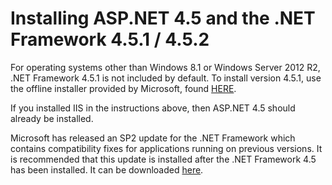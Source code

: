 [title]: # (Installing ASP.Net)
[tags]: # (welcome)
[priority]: # (3)
# Installing ASP.NET 4.5 and the .NET Framework 4.5.1 / 4.5.2

For operating systems other than Windows 8.1 or Windows Server 2012 R2, .NET
Framework 4.5.1 is not included by default. To install version 4.5.1, use the
offline installer provided by Microsoft, found
[HERE](http://www.microsoft.com/en-us/download/details.aspx?id=40779).

If you installed IIS in the instructions above, then ASP.NET 4.5 should already
be installed.

Microsoft has released an SP2 update for the .NET Framework which contains
compatibility fixes for applications running on previous versions. It is
recommended that this update is installed after the .NET Framework 4.5 has been
installed. It can be downloaded
[here](http://www.microsoft.com/en-us/download/details.aspx?id=42642).
